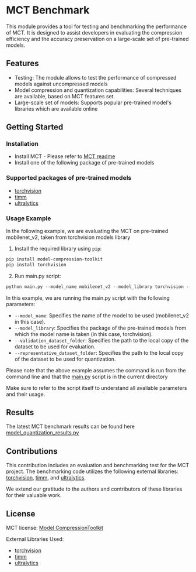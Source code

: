 # MCT Benchmark 

This module provides a tool for testing and benchmarking the performance of MCT.
It is designed to assist developers in evaluating the compression efficiency and the accuracy preservation on a large-scale set of pre-trained models.


## Features
- Testing:  The module allows to test the performance of compressed models against uncompressed models
- Model compression and quantization capabilities: Several techniques are available, based on MCT features set.  
- Large-scale set of models: Supports popular pre-trained model's libraries which are available online


## Getting Started
### Installation 
- Install MCT - Please refer to [MCT readme](https://github.com/sony/model_optimization/blob/main/README.md)
- Install one of the following package of pre-trained models

### Supported packages of pre-trained models
- [torchvision](https://pytorch.org/vision/stable/index.html)
- [timm](https://timm.fast.ai)
- [ultralytics](https://ultralytics.com)

### Usage Example
In the following example, we are evaluating the MCT on pre-trained mobilenet_v2, taken from torchvision models library
1. Install the required library using `pip`:
```bash
pip install model-compression-toolkit
pip install torchvision
 ```
2. Run main.py script:
```python
python main.py --model_name mobilenet_v2 --model_library torchvision --validation_dataset_folder <my path> --representative_dataset_folder <my path> 
```
In this example, we are running the main.py script with the following parameters:
- `--model_name`: Specifies the name of the model to be used (mobilenet_v2 in this case).
- `--model_library`: Specifies the package of the pre-trained models from which the model name is taken (in this case, torchvision).
- `--validation_dataset_folder`: Specifies the path to the local copy of the dataset to be used for evaluation.
- `--representative_dataset_folder`: Specifies the path to the local copy of the dataset to be used for quantization.

Please note that the above example assumes the command is run from the command line and that the [main.py](https://sony.github.io/model_optimization/benchmark/main.py) script is in the current directory

Make sure to refer to the script itself to understand all available parameters and their usage.
## Results
The latest MCT benchmark results can be found here [model_quantization_results.py](https://sony.github.io/model_optimization/benchmark/results/model_quantization_results.py) 

## Contributions
This contribution includes an evaluation and benchmarking test for the MCT project. 
The benchmarking code utilizes the following external libraries: 
[torchvision](https://pytorch.org/vision/stable/index.html), 
[timm](https://github.com/huggingface/pytorch-image-models),
and [ultralytics](https://github.com/ultralytics/ultralytics).

We extend our gratitude to the authors and contributors of these libraries for their valuable work.

## License
MCT license:
[Model CompressionToolkit](https://github.com/sony/model_optimization/blob/main/LICENSE.md)

External Libraries Used:
- [torchvision](https://github.com/UiPath/torchvision/blob/master/LICENSE)
- [timm](https://github.com/huggingface/pytorch-image-models/blob/main/LICENSE)
- [ultralytics](https://github.com/ultralytics/ultralytics/blob/main/LICENSE)
